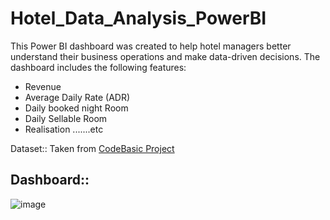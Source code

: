 # Hotel_Data_Analysis_PowerBI
This Power BI dashboard was created to help hotel managers better understand their business operations and make data-driven decisions. The dashboard includes the following features:

* Revenue 
* Average Daily Rate (ADR)
* Daily booked night Room
* Daily Sellable Room
* Realisation .......etc


Dataset:: Taken from [CodeBasic Project](https://codebasics.io/challenge/codebasics-resume-project-challenge)

## Dashboard::
![image](https://user-images.githubusercontent.com/88844603/230744812-61eaa5b6-8c3c-4083-affd-941f033c968d.png)
